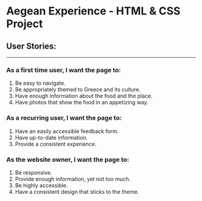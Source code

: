 # Aegean Experience - HTML & CSS Project
## User Stories:
------ 
### As a first time user, I want the page to:
1. Be easy to navigate.
2. Be appropriately themed to Greece and its culture.
3. Have enough information about the food and the place.
4. Have photos that show the food in an appetizing way.

### As a recurring user, I want the page to:
1. Have an easily accessible feedback form.
2. Have up-to-date information.
3. Provide a consistent experience.

### As the website owner, I want the page to:
1. Be responsive.
2. Provide enough information, yet not too much.
3. Be highly accessible.
4. Have a consistent design that sticks to the theme.